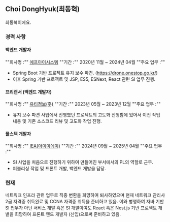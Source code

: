 ## Choi DongHyuk(최동혁)

최동혁이에요.

### 경력 사항

#### 백엔드 개발자
""회사명 :"" [에프아이시스템](https://www.jobkorea.co.kr/recruit/co_read/c/fisystem)
""기간 :"" 2020년 11월 ~ 2024년 04월
""주요 업무 :""
- Spring Boot 기반 프로젝트 유지 보수 파견. (https://drone.onestop.go.kr/)
- 이후 Spring 기반 프로젝트 및 JSP, ES5, ESNext, React 관련 SI 업무 진행.

#### 프리랜서 (백엔드 개발자)
""회사명 :"" [유티정보(주)](https://www.jobkorea.co.kr/recruit/co_read/c/uti0405)
""기간 :"" 2023년 05월 ~ 2023년 12월
""주요 업무 :""
- 유지 보수 파견 사업에서 진행했던 프로젝트의 고도화 진행함에 있어서 이전 작업 내용 및 기존 소스코드 리뷰 및 고도화 작업 진행.

#### 풀스택 개발자
""회사명 :"" [IEA(아이이에이)](https://www.jobkorea.co.kr/Recruit/Co_Read/C/29693575?Oem_Code=C1)
""기간 :"" 2024년 09월 ~ 2025년 04월
""주요 업무 :""
- SI 사업을 처음으로 진행하기 위하여 만들어진 부서에서의 PL의 역할로 근무.
- 퍼블리싱 작업 및 프론트 개발, 백엔드 개발을 담당.

### 현재

네트워크 인프라 관련 업무로 직종 변환을 희망하여 퇴사하였으며 현재 네트워크 관리사 2급 자격증 취득완료 및 CCNA 자격증 취득을 준비하고 있음.
이와 병행하여 자바 기반 SI 업무가 아닌 서비스 개발 혹은 SI 개발이여도 React 혹은 Nest.js 기반 프로젝트 개발을 희망하여 프론트 엔드 개발자 (신입)으로써 준비하고 있음.
